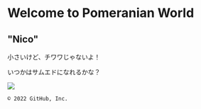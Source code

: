 # Welcome to Pomeranian World
<h2>"Nico"</h2>



小さいけど、チワワじゃないよ！



いつかはサムエドになれるかな？

 <img src="https://">

    © 2022 GitHub, Inc.
